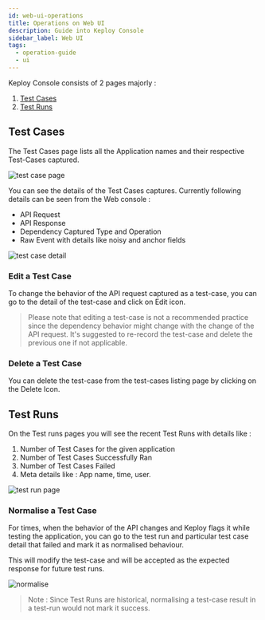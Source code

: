 ```yaml
---
id: web-ui-operations
title: Operations on Web UI
description: Guide into Keploy Console
sidebar_label: Web UI
tags:
  - operation-guide
  - ui
---
```


Keploy Console consists of 2 pages majorly :

1. [Test Cases](/operation/web-ui-operations/#test-cases)
2. [Test Runs](/operation/web-ui-operations/#test-runs)

## Test Cases

The Test Cases page lists all the Application names and their respective Test-Cases captured.

![test case page](/img/test-case-page1.png)

You can see the details of the Test Cases captures. Currently following details can be seen from the Web console :

- API Request
- API Response
- Dependency Captured Type and Operation
- Raw Event with details like noisy and anchor fields

![test case detail](/img/test-case-detail.png)

### Edit a Test Case

To change the behavior of the API request captured as a test-case, you can go to the detail of the test-case and click
on Edit icon.

> Please note that editing a test-case is not a recommended practice since the dependency behavior might change with the change
> of the API request. It's suggested to re-record the test-case and delete the previous one if not applicable.

### Delete a Test Case

You can delete the test-case from the test-cases listing page by clicking on the Delete Icon.

## Test Runs

On the Test runs pages you will see the recent Test Runs with details like :

1. Number of Test Cases for the given application
2. Number of Test Cases Successfully Ran
3. Number of Test Cases Failed
4. Meta details like : App name, time, user.

![test run page](/img/test-run-page1.png)

### Normalise a Test Case

For times, when the behavior of the API changes and Keploy flags it while testing the application, you can go to the
test run and particular test case detail that failed and mark it as normalised behaviour.

This will modify the test-case and will be accepted as the expected response for future test runs.

![normalise](/img/normalise-test-case.png)

> Note : Since Test Runs are historical, normalising a test-case result in a test-run would not mark it success.
